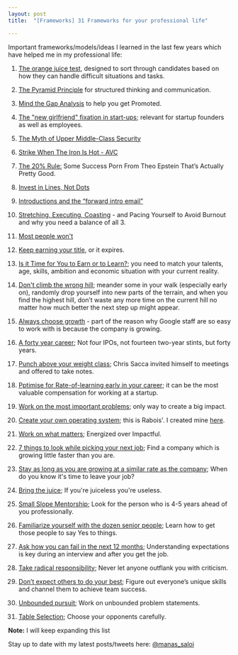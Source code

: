 ```yaml
---
layout: post
title:  "[Frameworks] 31 Frameworks for your professional life"

---
```


Important frameworks/models/ideas I learned in the last few years which have helped me in my professional life:

1. [The orange juice test](https://www.intercom.com/blog/the-orange-juice-test/), designed to sort through candidates based on how they can handle difficult situations and tasks.

2. [The Pyramid Principle](https://medium.com/lessons-from-mckinsey/the-pyramid-principle-f0885dd3c5c7) for structured thinking and communication.

3. [Mind the Gap Analysis](https://medium.com/@ianmcall/mind-the-gap-analysis-and-get-promoted-e4bb4462ef40) to help you get Promoted.

4. [The "new girlfriend" fixation in start-ups](https://www.linkedin.com/pulse/new-girlfriend-fixation-start-ups-saumil-majmudar/?trk=v-feed); relevant for startup founders as well as employees.

5. [The Myth of Upper Middle-Class Security](https://hackernoon.com/getting-laid-off-in-tech-4e3efed8649b)

6. [Strike When The Iron Is Hot - AVC](https://avc.com/2018/08/strike-when-the-iron-is-hot/)

7. [The 20% Rule:](https://hunterwalk.com/2018/09/13/the-20-rules-some-success-porn-from-theo-epstein-thats-actually-pretty-good/) Some Success Porn From Theo Epstein That’s Actually Pretty Good.

8. [Invest in Lines, Not Dots](https://bothsidesofthetable.com/invest-in-lines-not-dots-611f36491d73)

9. [Introductions and the “forward intro email”](https://also.roybahat.com/introductions-and-the-forward-intro-email-14e2827716a1)

10. [Stretching, Executing, Coasting](https://web.archive.org/web/20191106203634/https://blog.pragmaticengineer.com/stretching-executing-coasting/) - and Pacing Yourself to Avoid Burnout and why you need a balance of all 3.

11. [Most people won't](https://bryce.vc/post/64889707700/most-people-wont)

12. [Keep earning your title](https://sivers.org/expire), or it expires.

13. [Is it Time for You to Earn or to Learn?](https://bothsidesofthetable.com/is-it-time-for-you-to-earn-or-to-learn-34270acd2f4); you need to match your talents, age, skills, ambition and economic situation with your current reality.

14. [Don't climb the wrong hill](https://cdixon.org/2009/09/19/climbing-the-wrong-hill); meander some in your walk (especially early on), randomly drop yourself into new parts of the terrain, and when you find the highest hill, don’t waste any more time on the current hill no matter how much better the next step up might appear.

15. [Always choose growth](https://www.linkedin.com/feed/update/urn:li:activity:6430144105048870912/) -  part of the reason why Google staff are so easy to work with is because the company is growing.

16. [A forty year career](https://lethain.com/forty-year-career/); Not four IPOs, not fourteen two-year stints, but forty years.

17. [Punch above your weight class](https://www.allencheng.com/tools-of-titans-summary-tim-ferriss/); Chris Sacca invited himself to meetings and offered to take notes.

18. [Pptimise for Rate-of-learning early in your career](https://kyletibbitts.com/rate-of-learning-the-most-valuable-startup-compensation-56dddc17fa42); it can be the most valuable compensation for working at a startup.

19. [Work on the most important problems](https://manassaloi.com/2020/05/17/you-research.html); only way to create a big impact.

20. [Create your own operating system](https://manassaloi.com/2020/02/17/rabois-os.html); this is Rabois'. I created mine [here](https://manassaloi.com/2020/03/23/running-product-team.html).

21. [Work on what matters](https://staffeng.com/guides/work-on-what-matters); Energized over Impactful.

22. [7 things to look while picking your next job](https://theskip.substack.com/p/seven-tips-for-picking-your-first); Find a company which is growing little faster than you are.

23. [Stay as long as you are growing at a similar rate as the company](https://theskip.substack.com/p/when-do-you-know-its-time-to-leave); When do you know it's time to leave your job?

24. [Bring the juice](https://mobile.twitter.com/ShaanVP/status/1307113329077497857); If you're juiceless you're useless.

25. [Small Slope Mentorship](https://hvpandya.com/small-slope-mentorship); Look for the person who is 4-5 years ahead of you professionally.

26. [Familiarize yourself with the dozen senior people](https://danco.substack.com/p/six-lessons-from-six-months-at-shopify); Learn how to get those people to say Yes to things.

27. [Ask how you can fail in the next 12 months](https://theskip.substack.com/p/how-to-respond-to-the-interview-question); Understanding expectations is key during an interview and after you get the job.

28. [Take radical responsibility](https://boz.com/articles/radical-responsibility); Never let anyone outflank you with criticism.

29. [Don’t expect others to do your best](https://manassaloi.com/2020/12/02/hard-lessons.html); Figure out everyone’s unique skills and channel them to achieve team success.

30. [Unbounded pursuit](https://miten.co/2020/09/26/unbounded-pursuit/); Work on unbounded problem statements.

31. [Table Selection](https://perell.com/essay/50-ideas-that-changed-my-life/); Choose your opponents carefully.

**Note:** I will keep expanding this list

Stay up to date with my latest posts/tweets here: [@manas_saloi](http://twitter.com/manas_saloi)
